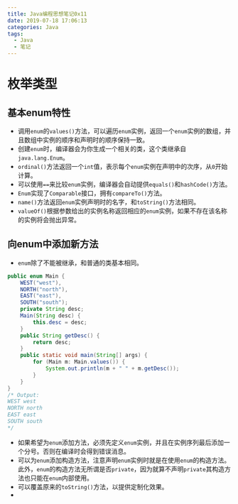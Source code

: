 ```yaml
---
title: Java编程思想笔记0x11
date: 2019-07-18 17:06:13
categories: Java
tags:
  - Java
  - 笔记
---
```


# 枚举类型

## 基本enum特性

- 调用`enum`的`values()`方法，可以遍历`enum`实例，返回一个`enum`实例的数组，并且数组中实例的顺序和声明时的顺序保持一致。
- 创建`enum`时，编译器会为你生成一个相关的类，这个类继承自`java.lang.Enum`。
- `ordinal()`方法返回一个`int`值，表示每个`enum`实例在声明中的次序，从`0`开始计算。
- 可以使用`==`来比较`enum`实例，编译器会自动提供`equals()`和`hashCode()`方法。
- `Enum`实现了`Comparable`接口，拥有`compareTo()`方法。
- `name()`方法返回`enum`实例声明时的名字，和`toString()`方法相同。
- `valueOf()`根据参数给出的实例名称返回相应的`enum`实例，如果不存在该名称的实例将会抛出异常。

## 向enum中添加新方法

- `enum`除了不能被继承，和普通的类基本相同。

```java
public enum Main {
    WEST("west"),
    NORTH("north"),
    EAST("east"),
    SOUTH("south");
    private String desc;
    Main(String desc) {
        this.desc = desc;
    }
    public String getDesc() {
        return desc;
    }
    public static void main(String[] args) {
        for (Main m: Main.values()) {
            System.out.println(m + " " + m.getDesc());
        }
    }
}
/* Output:
WEST west
NORTH north
EAST east
SOUTH south
*/
```

- 如果希望为`enum`添加方法，必须先定义`enum`实例，并且在实例序列最后添加一个分号。否则在编译时会得到错误消息。
- 可以为`enum`添加构造方法，注意声明`enum`实例时就是在使用`enum`的构造方法。此外，`enum`的构造方法无所谓是否`private`，因为就算不声明`private`其构造方法也只能在`enum`内部使用。
- 可以覆盖原来的`toString()`方法，以提供定制化效果。
- 